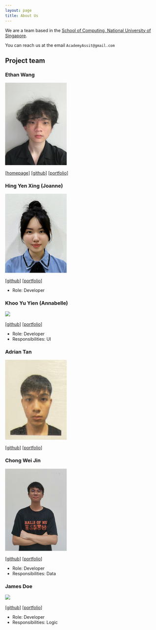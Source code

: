 ```yaml
---
layout: page
title: About Us
---
```


We are a team based in the [School of Computing, National University of Singapore](https://www.comp.nus.edu.sg).

You can reach us at the email `AcademyAssit@gmail.com`

## Project team


### Ethan Wang

<img src="images/ethanwangkangen.png" width="200px">

[[homepage](http://www.comp.nus.edu.sg/~damithch)]
[[github](https://github.com/ethanwangkangen)]
[[portfolio](team/ethanwang.md)]

### Hing Yen Xing (Joanne)

<img src="images/joannehing.png" width="200px">

[[github](https://github.com/joannehing)]
[[portfolio](team/johndoe.md)]

* Role: Developer 

### Khoo Yu Yien (Annabelle)

<img src="images/johndoe.png" width="200px">

[[github](https://github.com/annabellekk)]
[[portfolio](team/johndoe.md)]

* Role: Developer
* Responsibilities: UI

### Adrian Tan

<img src="images/adriantan101.png" width="200px">

[[github](http://github.com/adriantan101)] [[portfolio](team/adriantan.md)]

### Chong Wei Jin

<img src="images/cweijin.png" width="200px">

[[github](https://github.com/cweijin)] [[portfolio](team/johndoe.md)]


* Role: Developer
* Responsibilities: Data

### James Doe

<img src="images/johndoe.png" width="200px">

[[github](http://github.com/johndoe)]
[[portfolio](team/johndoe.md)]

* Role: Developer
* Responsibilities: Logic
